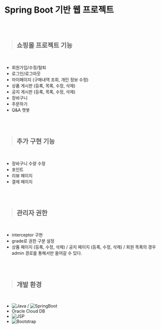 # Spring Boot 기반 웹 프로젝트

<br><br>

> ## 쇼핑몰 프로젝트 기능
<br>

- 회원가입/수정/탈퇴
- 로그인/로그아웃
- 마이페이지 (구매내역 조회, 개인 정보 수정)
- 상품 게시판 (등록, 목록, 수정, 삭제)
- 공지 게시판 (등록, 목록, 수정, 삭제)
- 장바구니
- 주문하기
- Q&A 챗봇

<br><br>

> ## 추가 구현 기능
<br>

- 장바구니 수량 수정
- 포인트 
- 리뷰 페이지
- 결제 페이지

<br><br>

> ## 관리자 권한 
<br>

- interceptor 구현
- grade로 권한 구분 설정
- 상품 페이지 (등록, 수정, 삭제) / 공지 페이지 (등록, 수정, 삭제) / 회원 목록의 경우 admin 경로를 통해서만 들어갈 수 있다.

<br><br>

> ## 개발 환경
<br>

- ![Java](https://img.shields.io/badge/-Java-007396?logo=java&logoColor=white&style=flat-square&logoHeight=50) / ![SpringBoot](https://img.shields.io/badge/-Springboot-6DB33F?logo=springboot&logoColor=white&style=flat-square&logoHeight=50)
- Oracle Cloud DB
- ![JSP](https://img.shields.io/badge/-Jsp-F7DF1E?logo=jsp&logoColor=white&style=flat-square&logoHeight=50)
- ![Bootstrap](https://img.shields.io/badge/-Bootstrap-7952B3?logo=Bootstrap&logoColor=white&style=flat-square&logoHeight=50)